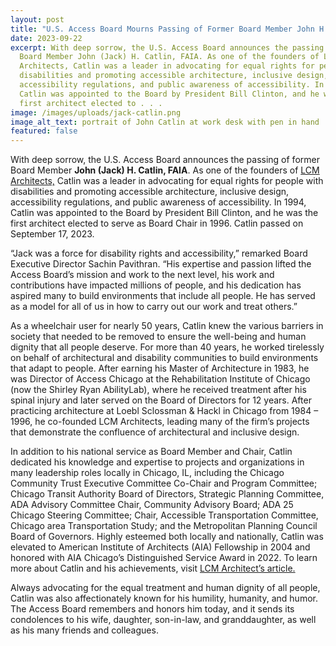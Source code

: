 ```yaml
---
layout: post
title: "U.S. Access Board Mourns Passing of Former Board Member John H. Catlin "
date: 2023-09-22
excerpt: With deep sorrow, the U.S. Access Board announces the passing of former
  Board Member John (Jack) H. Catlin, FAIA. As one of the founders of LCM
  Architects, Catlin was a leader in advocating for equal rights for people with
  disabilities and promoting accessible architecture, inclusive design,
  accessibility regulations, and public awareness of accessibility. In 1994,
  Catlin was appointed to the Board by President Bill Clinton, and he was the
  first architect elected to . . .
image: /images/uploads/jack-catlin.png
image_alt_text: portrait of John Catlin at work desk with pen in hand
featured: false
---
```

With deep sorrow, the U.S. Access Board announces the passing of former Board Member **John (Jack) H. Catlin, FAIA**. As one of the founders of [LCM Architects,](https://www.lcmarchitects.com/) Catlin was a leader in advocating for equal rights for people with disabilities and promoting accessible architecture, inclusive design, accessibility regulations, and public awareness of accessibility. In 1994, Catlin was appointed to the Board by President Bill Clinton, and he was the first architect elected to serve as Board Chair in 1996. Catlin passed on September 17, 2023.  

“Jack was a force for disability rights and accessibility,” remarked Board Executive Director Sachin Pavithran. “His expertise and passion lifted the Access Board’s mission and work to the next level, his work and contributions have impacted millions of people, and his dedication has aspired many to build environments that include all people. He has served as a model for all of us in how to carry out our work and treat others.” 

As a wheelchair user for nearly 50 years, Catlin knew the various barriers in society that needed to be removed to ensure the well-being and human dignity that all people deserve. For more than 40 years, he worked tirelessly on behalf of architectural and disability communities to build environments that adapt to people. After earning his Master of Architecture in 1983, he was Director of Access Chicago at the Rehabilitation Institute of Chicago (now the Shirley Ryan AbilityLab), where he received treatment after his spinal injury and later served on the Board of Directors for 12 years. After practicing architecture at Loebl Sclossman & Hackl in Chicago from 1984 – 1996, he co-founded LCM Architects, leading many of the firm’s projects that demonstrate the confluence of architectural and inclusive design. 

In addition to his national service as Board Member and Chair, Catlin dedicated his knowledge and expertise to projects and organizations in many leadership roles locally in Chicago, IL, including the Chicago Community Trust Executive Committee Co-Chair and Program Committee; Chicago Transit Authority Board of Directors, Strategic Planning Committee, ADA Advisory Committee Chair, Community Advisory Board; ADA 25 Chicago Steering Committee; Chair, Accessible Transportation Committee, Chicago area Transportation Study; and the Metropolitan Planning Council Board of Governors. Highly esteemed both locally and nationally, Catlin was elevated to American Institute of Architects (AIA) Fellowship in 2004 and honored with AIA Chicago’s Distinguished Service Award in 2022. To learn more about Catlin and his achievements, visit [LCM Architect’s article.](https://www.lcmarchitects.com/knowledge/partner-john-catlin-dies/) 

Always advocating for the equal treatment and human dignity of all people, Catlin was also affectionately known for his humility, humanity, and humor. The Access Board remembers and honors him today, and it sends its condolences to his wife, daughter, son-in-law, and granddaughter, as well as his many friends and colleagues.
